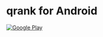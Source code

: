 # qrank for Android

[![Google Play](https://developer.android.com/images/brand/ja_app_rgb_wo_45.png)](https://play.google.com/store/apps/details?id=com.qrankforAndroid)
